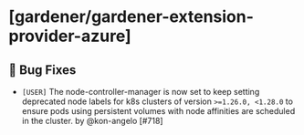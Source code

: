 # [gardener/gardener-extension-provider-azure]

## 🐛 Bug Fixes

- `[USER]` The node-controller-manager is now set to keep setting deprecated node labels for k8s clusters of version `>=1.26.0, <1.28.0` to ensure pods using persistent volumes with node affinities are scheduled in the cluster. by @kon-angelo [#718]